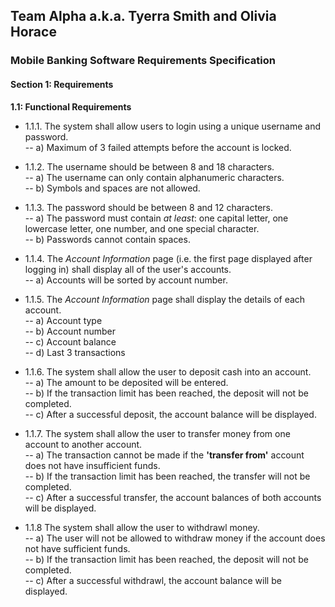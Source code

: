 ## Team Alpha a.k.a. Tyerra Smith and Olivia Horace  
### Mobile Banking Software Requirements Specification  

#### Section 1: Requirements  

**1.1: Functional Requirements**  

* 1.1.1. The system shall allow users to login using a unique username and password.  
-- a) Maximum of 3 failed attempts before the account is locked.  

* 1.1.2. The username should be between 8 and 18 characters.  
-- a) The username can only contain alphanumeric characters.  
-- b) Symbols and spaces are not allowed.  

* 1.1.3. The password should be between 8 and 12 characters.  
-- a) The password must contain *at least*: one capital letter, one lowercase letter, one number, and one special character.  
-- b) Passwords cannot contain spaces.  

* 1.1.4. The *Account Information* page (i.e. the first page displayed after logging in) shall display all of the user's accounts.  
-- a) Accounts will be sorted by account number.  

* 1.1.5. The *Account Information* page shall display the details of each account.  
-- a) Account type   
-- b) Account number  
-- c) Account balance  
-- d) Last 3 transactions  

* 1.1.6. The system shall allow the user to deposit cash into an account.  
-- a) The amount to be deposited will be entered.  
-- b) If the transaction limit has been reached, the deposit will not be completed.    
-- c) After a successful deposit, the account balance will be displayed.  

* 1.1.7. The system shall allow the user to transfer money from one account to another account.   
-- a) The transaction cannot be made if the **'transfer from'** account does not have insufficient funds.  
-- b) If the transaction limit has been reached, the transfer will not be completed.  
-- c) After a successful transfer, the account balances of both accounts will be displayed.   

* 1.1.8 The system shall allow the user to withdrawl money.   
-- a) The user will not be allowed to withdraw money if the account does not have sufficient funds.   
-- b) If the transaction limit has been reached, the deposit will not be completed.  
-- c) After a successful withdrawl, the account balance will be displayed.  
